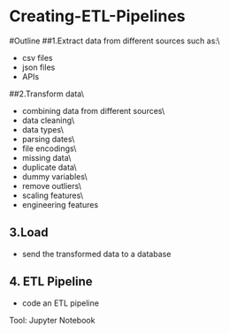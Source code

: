 # Creating-ETL-Pipelines
#Outline
##1.Extract data from different sources such as:\
* csv files
* json files
* APIs

##2.Transform data\
* combining data from different sources\
* data cleaning\
* data types\
* parsing dates\
* file encodings\
* missing data\
* duplicate data\
* dummy variables\
* remove outliers\
* scaling features\
* engineering features
 
## 3.Load
* send the transformed data to a database

## 4. ETL Pipeline
* code an ETL pipeline

Tool: Jupyter Notebook
